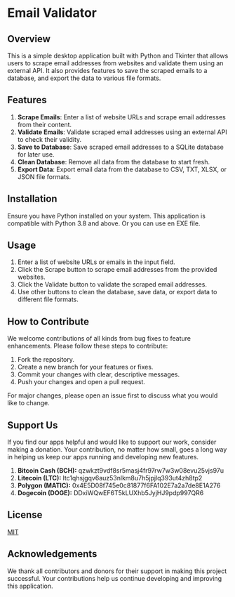 
# Email Validator

## Overview
This is a simple desktop application built with Python and Tkinter that allows users to scrape email addresses from websites and validate them using an external API. It also provides features to save the scraped emails to a database, and export the data to various file formats.

## Features
1. **Scrape Emails**: Enter a list of website URLs and scrape email addresses from their content.
2. **Validate Emails**: Validate scraped email addresses using an external API to check their validity.
3. **Save to Database**: Save scraped email addresses to a SQLite database for later use.
4. **Clean Database**: Remove all data from the database to start fresh.
5. **Export Data**: Export email data from the database to CSV, TXT, XLSX, or JSON file formats.

## Installation

Ensure you have Python installed on your system. This application is compatible with Python 3.8 and above. Or you can use en EXE file.

## Usage

1. Enter a list of website URLs or emails in the input field.
2. Click the Scrape button to scrape email addresses from the provided websites.
3. Click the Validate button to validate the scraped email addresses.
4. Use other buttons to clean the database, save data, or export data to different file formats.

## How to Contribute

We welcome contributions of all kinds from bug fixes to feature enhancements. Please follow these steps to contribute:

1. Fork the repository.
2. Create a new branch for your features or fixes.
3. Commit your changes with clear, descriptive messages.
4. Push your changes and open a pull request.

For major changes, please open an issue first to discuss what you would like to change.

## Support Us

If you find our apps helpful and would like to support our work, consider making a donation. Your contribution, no matter how small, goes a long way in helping us keep our apps running and developing new features.
1. **Bitcoin Cash (BCH):**
qzwkzt9vdf8sr5masj4fr97rw7w3w08evu25vjs97u
2. **Litecoin (LTC):**
ltc1qhsjgqv6auz53nlkm8u7h5jpjlq393ut4zh8tp2
3. **Polygon (MATIC):**
0x4E5D08f745e0c81877f6FA102E7a2a7de8E1A276
5. **Dogecoin (DOGE):**
DDxiWQwEF6T5kLUXhb5JyjHJ9pdp997QR6

## License

[MIT](https://choosealicense.com/licenses/mit/)

## Acknowledgements

We thank all contributors and donors for their support in making this project successful. Your contributions help us continue developing and improving this application.
